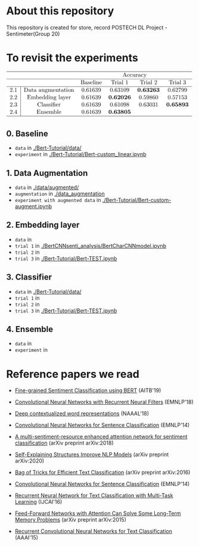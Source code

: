 # About this repository
This repository is created for store, record POSTECH DL Project - Sentimeter(Group 20)

# To revisit the experiments
<img src="accuracy.png" title="New Folder" width="500">

## 0. Baseline
- `data` in [./Bert-Tutorial/data/](https://github.com/cieske/POSTECH_DL_Sentimeter/tree/main/data/augmented)
- `experiment` in [./Bert-Tutorial/Bert-custom_linear.ipynb](https://github.com/cieske/POSTECH_DL_Sentimeter/blob/main/Bert-Tutorial/Bert-custom_linear.ipynb)

## 1. Data Augmentation
- `data` in [./data/augmented/](https://github.com/cieske/POSTECH_DL_Sentimeter/tree/main/data/augmented)
- `augmentation` in [./data_augmentation](https://github.com/cieske/POSTECH_DL_Sentimeter/blob/main/data_augmentation/translation_aug.ipynb)
- `experiment with augmented data` in [./Bert-Tutorial/Bert-custom-augment.ipynb](https://github.com/cieske/POSTECH_DL_Sentimeter/blob/main/Bert-Tutorial/Bert-custom-augment.ipynb)

## 2. Embedding layer
- `data` in 
- `trial 1` in [./BertCNNsenti_analysis/BertCharCNNmodel.ipynb](https://github.com/cieske/POSTECH_DL_Sentimeter/blob/main/BertCNNsenti_analysis/BertCharCNNmodel.ipynb)
- `trial 2` in 
- `trial 3` in [./Bert-Tutorial/Bert-TEST.ipynb](https://github.com/cieske/POSTECH_DL_Sentimeter/blob/main/Bert-Tutorial/Bert-TEST.ipynb)

## 3. Classifier
- `data` in [./Bert-Tutorial/data/](https://github.com/cieske/POSTECH_DL_Sentimeter/tree/main/data/augmented)
- `trial 1` in 
- `trial 2` in 
- `trial 3` in [./Bert-Tutorial/Bert-TEST.ipynb](https://github.com/cieske/POSTECH_DL_Sentimeter/blob/main/Bert-Tutorial/Bert-TEST.ipynb)

## 4. Ensemble 
- `data` in 
- `experiment` in 

# Reference papers we read
* [Fine-grained Sentiment Classification using BERT](https://arxiv.org/pdf/1910.03474.pdf) (AITB'19)
* [Convolutional Neural Networks with Recurrent Neural Filters](https://arxiv.org/pdf/1808.09315) (EMNLP'18)
* [Deep contextualized word representations](https://arxiv.org/pdf/1802.05365) (NAAAL'18)
* [Convolutional Neural Networks for Sentence Classification](https://arxiv.org/pdf/1408.5882) (EMNLP'14)
* [A multi-sentiment-resource enhanced attention network for sentiment classification](https://arxiv.org/pdf/1807.04990) (arXiv preprint arXiv:2018)
* [Self-Explaining Structures Improve NLP Models](https://arxiv.org/pdf/2012.01786) (arXiv preprint arXiv:2020)

* [Bag of Tricks for Efficient Text Classification](https://arxiv.org/pdf/1607.01759.pdf) (arXiv preprint arXiv:2016)
* [Convolutional Neural Networks for Sentence Classification](https://www.aclweb.org/anthology/D14-1181) (EMNLP'14)
* [Recurrent Neural Network for Text Classification with Multi-Task Learning](https://www.ijcai.org/Proceedings/16/Papers/408.pdf) (IJCAI'16)
* [Feed-Forward Networks with Attention Can Solve Some Long-Term Memory Problems](https://arxiv.org/pdf/1512.08756.pdf) (arXiv preprint arXiv:2015)
* [Recurrent Convolutional Neural Networks for Text Classification](https://www.aaai.org/ocs/index.php/AAAI/AAAI15/paper/view/9745/9552) (AAAI'15)
